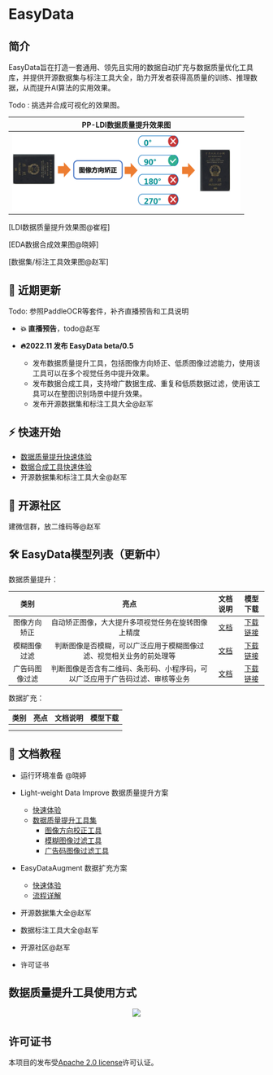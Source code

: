 # EasyData



## 简介

EasyData旨在打造一套通用、领先且实用的数据自动扩充与数据质量优化工具库，并提供开源数据集与标注工具大全，助力开发者获得高质量的训练、推理数据，从而提升AI算法的实用效果。

Todo : 挑选并合成可视化的效果图。

|             PP-LDI数据质量提升效果图             |
| :----------------------------------------------------: |
| <img src="./docs/images/PP-LDI/PP-LDI-demo.gif"  width = "450" /> |

[LDI数据质量提升效果图@崔程]

[EDA数据合成效果图@晓婷]

[数据集/标注工具效果图@赵军]

## 📣 近期更新

Todo: 参照PaddleOCR等套件，补齐直播预告和工具说明

- **💥 直播预告**，todo@赵军 

- **🔥2022.11 发布 EasyData beta/0.5**
  - 发布数据质量提升工具，包括图像方向矫正、低质图像过滤能力，使用该工具可以在多个视觉任务中提升效果。
  - 发布数据合成工具，支持增广数据生成、重复和低质数据过滤，使用该工具可以在整图识别场景中提升效果。
  - 发布开源数据集和标注工具大全@赵军



## ⚡ 快速开始

- [数据质量提升快速体验](docs/zh_CN/PP-LDI/quick_start.md)
- [数据合成工具快速体验](docs/zh_CN/PP-EDA/quick_start.md)
- 开源数据集和标注工具大全@赵军

## 👫 开源社区

建微信群，放二维码等@赵军

## 🛠️ EasyData模型列表（更新中）


数据质量提升：

| 类别 | 亮点 | 文档说明 | 模型下载 |
| :--: | :--: | :------: | :------: |
|图像方向矫正|自动矫正图像，大大提升多项视觉任务在旋转图像上精度|[文档](docs/zh_CN/PP-LDI/image_orientation_correction.md)|[下载链接](https://paddleclas.bj.bcebos.com/models/PULC/inference/image_orientation_infer.tar)|
|模糊图像过滤|判断图像是否模糊，可以广泛应用于模糊图像过滤、视觉相关业务的前处理等|[文档](docs/zh_CN/PP-LDI/blured_quality_image_filtering.md)|[下载链接](https://paddleclas.bj.bcebos.com/models/PULC/inference/clarity_assessment_infer.tar)|
|广告码图像过滤|判断图像是否含有二维码、条形码、小程序码，可以广泛应用于广告码过滤、审核等业务|[文档](docs/zh_CN/PP-LDI/code_image_filtering.md)|[下载链接](https://paddleclas.bj.bcebos.com/models/PULC/inference/code_exists_infer.tar)|

数据扩充：

| 类别 | 亮点 | 文档说明 | 模型下载 |
| :--: | :--: | :------: | :------: |
|      |      |          |          |
|      |      |          |          |


## 📖 文档教程

- 运行环境准备 @晓婷
- Light-weight Data Improve 数据质量提升方案
  - [快速体验](docs/zh_CN/PP-LDI/quick_start.md)
  - [数据质量提升工具集](docs/zh_CN/PP-LDI/PP-LDI.md)
    - [图像方向校正工具](docs/zh_CN/PP-LDI/image_orientation_correction.md)
    - [模糊图像过滤工具](docs/zh_CN/PP-LDI/blured_quality_image_filtering.md)
    - [广告码图像过滤工具](docs/zh_CN/PP-LDI/code_image_filtering.md)
- EasyDataAugment 数据扩充方案
  - [快速体验](docs/zh_CN/PP-EDA/quick_start.md)
  - [流程详解](docs/zh_CN/PP-EDA/EasyDataAug.md)
- 开源数据集大全@赵军
- 数据标注工具大全@赵军

- 开源社区@赵军
- 许可证书

<a name="数据质量提升工具使用方式"></a>

## 数据质量提升工具使用方式
<div align="center">
<img src="docs/images/PP-LDI/PP-LDI.gif">
</div>


## 许可证书
本项目的发布受<a href="https://github.com/PaddlePaddle/PaddleOCR/blob/master/LICENSE">Apache 2.0 license</a>许可认证。
